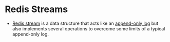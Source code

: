 # Redis Streams
- [Redis stream](https://redis.io/docs/data-types/streams/) is a data structure that acts like an [append-only log](../5_Database-Internals/AppendOnlyProperty.md) but also implements several operations to overcome some limits of a typical append-only log.